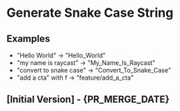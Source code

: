 # Generate Snake Case String 
## Examples

- "Hello World" -> "Hello_World"
- "my name is raycast" -> "My_Name_Is_Raycast"
- "convert to snake case" -> "Convert_To_Snake_Case"
- "add a cta" with f -> "feature/add_a_cta"


## [Initial Version] - {PR_MERGE_DATE}
